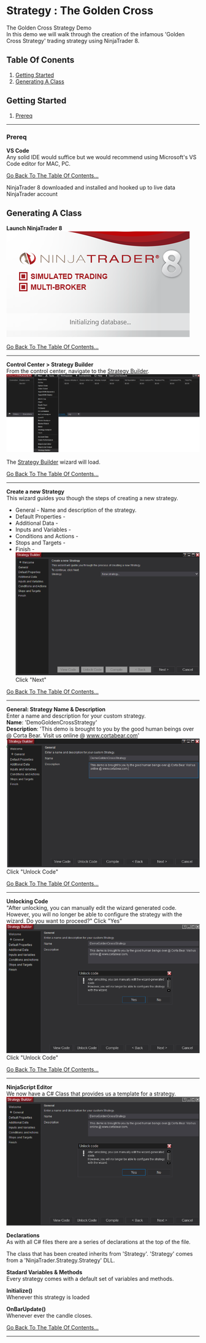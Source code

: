 # Strategy : The Golden Cross
The Golden Cross Strategy Demo  
In this demo we will walk through the creation of the infamous 'Golden Cross Strategy' trading strategy using NinjaTrader 8.  

## Table Of Conents  
1. [Getting Started](#)  
1. [Generating A Class](#)

## Getting Started 
1. [Prereq](#)  

---  

### Prereq  
**VS Code**  
Any solid IDE would suffice but we would recommend using Microsoft's VS Code editor for MAC, PC.  

[Go Back To The Table Of Contents...](#strategy--the-golden-cross)

NinjaTrader 8 downloaded and installed and hooked up to live data 
NinjaTrader account 

## Generating A Class  
**Launch NinjaTrader 8**  
![NinjaTrader 8 Loading Image](_assests/imgs/img-0001__ntrader-Lol.png)  

[Go Back To The Table Of Contents...](#strategy--the-golden-cross)  

---  

**Control Center > Strategy Builder**  
From the control center, navigate to the [Strategy Builder](#).  
![NinjaTrader 8 Loading Image](_assests/imgs/img-0002__control-center.png)  

The [Strategy Builder](#) wizard will load.  

[Go Back To The Table Of Contents...](#strategy--the-golden-cross)  

---  


**Create a new Strategy**  
This wizard guides you though the steps of creating a new strategy.  
* General - Name and description of the strategy.  
* Default Properties -  
* Additional Data -  
* Inputs and Variables -  
* Conditions and Actions -  
* Stops and Targets -  
* Finish -  
![NinjaTrader 8 Loading Image](_assests/imgs/img-0003__strategy-builder.png)  
Click "Next"

[Go Back To The Table Of Contents...](#strategy--the-golden-cross)  

---  
 

**General: Strategy Name & Description**  
Enter a name and description for your custom strategy.  
**Name**: 'DemoGoldenCrossStrategy'  
**Description**: 'This demo is brought to you by the good human beings over @ Corta Bear. Visit us online @ www.cortabear.com'  
![NinjaTrader 8 Loading Image](_assests/imgs/img-0003__strategy-name.png)  
Click "Unlock Code"

[Go Back To The Table Of Contents...](#strategy--the-golden-cross)  

---  
 

**Unlocking Code**  
"After unlocking, you can manually edit the wizard generated code. However, you will no longer be able to configure the strategy with the wizard. Do you want to proceed?" Click "Yes"  
![NinjaTrader 8 Loading Image](_assests/imgs/img-0004__unlock-code.png)  
Click "Unlock Code"

[Go Back To The Table Of Contents...](#strategy--the-golden-cross)  

---  
 

**NinjaScript Editor**  
We now have a C# Class that provides us a template for a strategy.
![NinjaTrader 8 Loading Image](_assests/imgs/img-0004__unlock-code.png)  

**Declarations**  
As with all C# files there are a series of declarations at the top of the file.

The class that has been created inherits from 'Strategy'. 'Strategy' comes from a 'NinjaTrader.Strategy.Strategy' DLL.

**Stadard Variables & Methods**  
Every strategy comes with a default set of variables and methods.

**Initialize()**  
Whenever this strategy is loaded

**OnBarUpdate()**  
Whenever ever the candle closes.  

[Go Back To The Table Of Contents...](#strategy--the-golden-cross)  

---  
